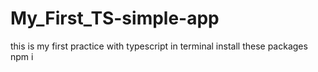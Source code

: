 # My_First_TS-simple-app
this is my first practice with typescript
in terminal install these packages
npm i 
